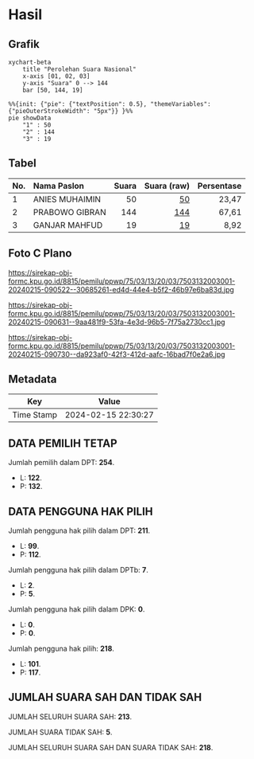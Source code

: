 # Hasil

## Grafik

```mermaid
xychart-beta
    title "Perolehan Suara Nasional"
    x-axis [01, 02, 03]
    y-axis "Suara" 0 --> 144
    bar [50, 144, 19]
```

```mermaid
%%{init: {"pie": {"textPosition": 0.5}, "themeVariables": {"pieOuterStrokeWidth": "5px"}} }%%
pie showData
    "1" : 50
    "2" : 144
    "3" : 19
```

## Tabel

| No. | Nama Paslon    | Suara | Suara (raw) | Persentase |
|:--- |:-------------- | -----:| -----------:| ----------:|
| 1   | ANIES MUHAIMIN | 50    | [50][p-1]   | 23,47      |
| 2   | PRABOWO GIBRAN | 144   | [144][p-2]  | 67,61      |
| 3   | GANJAR MAHFUD  | 19    | [19][p-3]   | 8,92       |


[p-1]: https://github.com/gigit-pemilu/pemilu-2024/blob/main/pilpres/hitung-suara/sub/75-gorontalo/sub/03-bone-bolango/sub/13-suwawa-tengah/sub/2003-duano/sub/001-tps/sub/paslon-1.txt
[p-2]: https://github.com/gigit-pemilu/pemilu-2024/blob/main/pilpres/hitung-suara/sub/75-gorontalo/sub/03-bone-bolango/sub/13-suwawa-tengah/sub/2003-duano/sub/001-tps/sub/paslon-2.txt
[p-3]: https://github.com/gigit-pemilu/pemilu-2024/blob/main/pilpres/hitung-suara/sub/75-gorontalo/sub/03-bone-bolango/sub/13-suwawa-tengah/sub/2003-duano/sub/001-tps/sub/paslon-3.txt

## Foto C Plano

https://sirekap-obj-formc.kpu.go.id/8815/pemilu/ppwp/75/03/13/20/03/7503132003001-20240215-090522--30685261-ed4d-44e4-b5f2-46b97e6ba83d.jpg

https://sirekap-obj-formc.kpu.go.id/8815/pemilu/ppwp/75/03/13/20/03/7503132003001-20240215-090631--9aa481f9-53fa-4e3d-96b5-7f75a2730cc1.jpg

https://sirekap-obj-formc.kpu.go.id/8815/pemilu/ppwp/75/03/13/20/03/7503132003001-20240215-090730--da923af0-42f3-412d-aafc-16bad7f0e2a6.jpg


## Metadata

| Key        | Value               |
| ---------- | ------------------- |
| Time Stamp | 2024-02-15 22:30:27 |


## DATA PEMILIH TETAP

Jumlah pemilih dalam DPT: **254**.
 * L: **122**.
 * P: **132**.

## DATA PENGGUNA HAK PILIH

Jumlah pengguna hak pilih dalam DPT: **211**.
 * L: **99**.
 * P: **112**.

Jumlah pengguna hak pilih dalam DPTb: **7**.
 * L: **2**.
 * P: **5**.

Jumlah pengguna hak pilih dalam DPK: **0**.
 * L: **0**.
 * P: **0**.

Jumlah pengguna hak pilih: **218**.
 * L: **101**.
 * P: **117**.

## JUMLAH SUARA SAH DAN TIDAK SAH

JUMLAH SELURUH SUARA SAH: **213**.

JUMLAH SUARA TIDAK SAH: **5**.

JUMLAH SELURUH SUARA SAH DAN SUARA TIDAK SAH: **218**.


